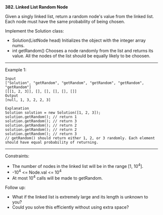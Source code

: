 **382. Linked List Random Node**

Given a singly linked list, return a random node's value from the linked list. Each node must have the same probability of being chosen.

Implement the Solution class:

- Solution(ListNode head) Initializes the object with the integer array nums.
- int getRandom() Chooses a node randomly from the list and returns its value. All the nodes of the list should be equally likely to be choosen.
 
***

Example 1:
```
Input
["Solution", "getRandom", "getRandom", "getRandom", "getRandom", "getRandom"]
[[[1, 2, 3]], [], [], [], [], []]
Output
[null, 1, 3, 2, 2, 3]

Explanation
Solution solution = new Solution([1, 2, 3]);
solution.getRandom(); // return 1
solution.getRandom(); // return 3
solution.getRandom(); // return 2
solution.getRandom(); // return 2
solution.getRandom(); // return 3
// getRandom() should return either 1, 2, or 3 randomly. Each element should have equal probability of returning.
``` 
***
Constraints:

- The number of nodes in the linked list will be in the range [1, 10<sup>4</sup>].
- -10<sup>4</sup> <= Node.val <= 10<sup>4</sup>
- At most 10<sup>4</sup> calls will be made to getRandom.
 

Follow up:

- What if the linked list is extremely large and its length is unknown to you?
- Could you solve this efficiently without using extra space?